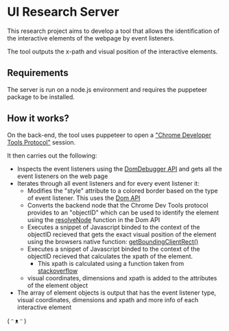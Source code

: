 # UI Research Server

This research project aims to develop a tool that allows the identification of the interactive elements of the webpage by event listeners.

The tool outputs the x-path and visual position of the interactive elements.


## Requirements

The server is run on a node.js environment and requires the puppeteer package to be installed.

## How it works?
On the back-end, the tool uses puppeteer to open a ["Chrome Developer Tools Protocol"](https://chromedevtools.github.io/devtools-protocol/) session.

It then carries out the following:

- Inspects the event listeners using the [DomDebugger API](https://chromedevtools.github.io/devtools-protocol/tot/DOMDebugger/) and gets all the event listeners on the web page
- Iterates through all event listeners and for every event listener it:
  - Modifies the "style" attribute to a colored border based on the type of event listener. This uses the [Dom API](https://chromedevtools.github.io/devtools-protocol/tot/DOM/)
  - Converts the backend node that the Chrome Dev Tools protocol provides to an "objectID" which can be used to identify the element using the [resolveNode](https://chromedevtools.github.io/devtools-protocol/tot/DOM/#method-resolveNode) function in the Dom API
  - Executes a snippet of Javascript binded to the context of the objectID recieved that gets the exact visual position of the element using the browsers native function: [getBoundingClientRect()](https://developer.mozilla.org/en-US/docs/Web/API/Element/getBoundingClientRect)
  - Executes a snippet of Javascript binded to the context of the objectID recieved that calculates the xpath of the element.
    - This xpath is calculated using a function taken from [stackoverflow](https://stackoverflow.com/a/5178132)
  - visual coordinates, dimensions and xpath is added to the attributes of the element object
- The array of element objects is output that has the event listener type, visual coordinates, dimensions and xpath and more info of each interactive element

( ᵔ ᴥ ᵔ )
